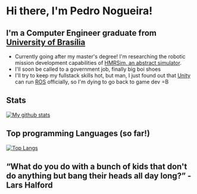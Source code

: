 # Hi there, I'm Pedro Nogueira!

## I'm a Computer Engineer graduate from [University of Brasília][UnB]

- Currently going after my master's degree! I'm researching the robotic mission development capabilities of [HMRSim, an abstract simulator](https://bdm.unb.br/bitstream/10483/31194/1/2021_GiovanniGuidini_CristianeCardoso_tcc.pdf).
- I'll soon be called to a government job, finally big boi shoes
- I'll try to keep my fullstack skills hot, but man, I just found out that [Unity](https://unity.com/) can run [ROS](https://www.ros.org/) officially, so I'm dying to go back to game dev =B

## Stats

[![My github stats](https://github-readme-stats.vercel.app/api?username=bananahell&theme=dark&show_icons=true)](https://github.com/anuraghazra/github-readme-stats)  

## Top programming Languages (so far!)

[![Top Langs](https://github-readme-stats.vercel.app/api/top-langs/?username=bananahell&theme=dark&show_icons=true)](https://github.com/anuraghazra/github-readme-stats)  

## “What do you do with a bunch of kids that don't do anything but bang their heads all day long?” - Lars Halford  

[UnB]: https://www.unb.br/
